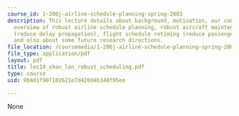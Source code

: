 ```yaml
---
course_id: 1-206j-airline-schedule-planning-spring-2003
description: This lecture details about background, motivation, our contributions,
  overview of robust airline schedule planning, robust aircraft maintenance routing
  (reduce delay propagation), flight schedule retiming (reduce passenger missed connections)
  and also about some future research directions.
file_location: /coursemedia/1-206j-airline-schedule-planning-spring-2003/9b4d1f907102621e7d420d4b348f95ee_lec14_shan_lan_robust_scheduling.pdf
file_type: application/pdf
layout: pdf
title: lec14_shan_lan_robust_scheduling.pdf
type: course
uid: 9b4d1f907102621e7d420d4b348f95ee

---
```

None